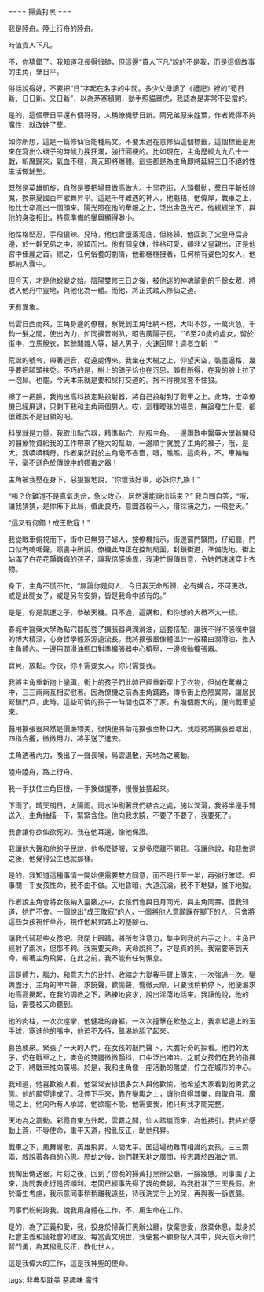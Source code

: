 ==== 掃黃打黑 ===

我是陸舟。陸上行舟的陸舟。

時值貴人下凡。

不，你猜錯了。我知道我長得很帥，但這邊“貴人下凡”說的不是我，而是這個故事的主角，孽日平。

俗話說得好，不要把“日”字起在名字的中間。多少父母讀了《禮記》裡的“苟日新、日日新、又日新”，以為茅塞頓開，動手照貓畫虎，我認為是非常不妥當的。

是的，這個孽日平還有個哥哥，人稱僚機孽日新。兩兄弟原來姓葉，作者覺得不夠魔性，就改姓了孽。

如你所想，這是一篇修仙官能種馬文。不要太過在意修仙這個標籤，這個標籤是用來在寫出么蛾子的時候力挽狂瀾，強行圓梗的。比如現在，主角歷經九九八十一戰，斬魔歸來，氣血不穩，真元即將爆體。這些都是為主角即將延綿三日不絕的性生活做鋪墊。

既然是英雄凱旋，自然是要把場景做高做大。十里花街，人頭攢動，孽日平斬妖除魔，換來夏國百年歌舞昇平。這是千年難遇的神人，他魁梧，他偉岸，戰車之上，他比士卒高出一個頭來。陽光照在他的華服之上，泛出金色光芒。他緩緩坐下，與他的身姿相比，特意準備的鑾輿顯得渺小。

他性格堅忍，手段狠辣。兒時，他也曾墮落泥底，但終歸，他回到了父皇母后身邊，於一幹兄弟之中，脫穎而出。他有個皇妹，性格可愛，卻非父皇親出，正是他宮中佳麗之首。總之，任何俗套的劇情，他都穩穩接著，任何稍有姿色的女人，他都納入囊中。

但今天，才是他蛻變之始。陰陽雙修三日之後，被他迷的神魂顛倒的千餘女眾，將收入他丹中靈地，與他化為一體。而他，將正式踏入修仙之道。

天有異象。

烏雲自西而來，主角身邊的僚機，察覺到主角吐納不穩，大叫不妙，十萬火急，千鈞一髮之間，使出內力，如同擴音喇叭，昭告廣陽子民，“16至20歲的處女，留於街中，立馬脫衣，其餘閒雜人等，婦人男子，火速回屋！違者立斬！”

荒誕的號令，帶著迴音，從遠處傳來。我坐在大樹之上，仰望天空，裝盡逼格，幾乎要把額頭扶禿。不巧的是，樹上的鴿子恰也在沉思，頗有所得，在我的臉上拉了一泡屎。也罷，今天本來就是要和屎打交道的。捨不得攪屎套不住狼。

擦了一把臉，我掏出高科技定點投射器，將自己投射到了戰車之上。此時，士卒僚機已經屏退，只剩下我和主角兩個男人。哎，這種曖昧的場景，無論發生什麼，都很難說不是自願的吧。

科學就是力量。我取出點穴器，精準點穴，制服主角。一邊讚歎中醫藥大學新開發的醫療物資給我的工作帶來了極大的幫助，一邊順手就脫了主角的褲子。哦，是大。我嘖嘖稱奇。作者果然對於主角毫不吝嗇，哦，瞧瞧，這肉杵，不，車輪軸子，毫不遜色於傳說中的嫪毐之器！

主角被我壓在身下，惡狠狠地說，“你壞我好事，必誅你九族！”

“咦？你難道不是真氣走岔，急火攻心，居然還能說出話來？” 我自問自答，“哦，讓我猜猜，是你佈下此局，值此良時，意圖姦殺千人，借採補之力，一飛登天。”

“這又有何錯！成王敗寇！”

我從戰車俯視而下，街中已無男子婦人，按僚機指示，街邊窗門緊閉，仔細聽，門口似有嗚咽聲。照書中所說，僚機此時正在控制局面，封鎖街道，準備洗地。街上站滿了白花花顫巍巍的孩子，讓我倍感詭異，我連忙假傳旨意，令她們速速穿上衣物。

身下，主角不慌不忙，“無論你是何人，今日我天命所歸，必有媾合，不可更改。或是此間女子，或是另有安排，皆是我命中該有的。”

是是，你是氣運之子，參破天機。只不過，這媾和，和你想的大概不太一樣。

春城中醫藥大學為點穴器配套了擴張器與潤滑油，這套搭配，讓我不得不感嘆中醫的博大精深，心身哲學體系源遠流長。我將擴張器像體溫計一般藉由潤滑油，推入主角體內。一邊用潤滑油瓶口對準擴張器中心擠壓，一邊撥動擴張器。

寶貝，放鬆。今夜，你不需要女人，你只需要我。

我將主角重新抱上鑾輿，街上的孩子們此時已經重新穿上了衣物，但尚在驚嚇之中，三三兩兩互相安慰著。因為僚機之前為主角鋪路，傳令街上危險異常，讓居民緊鎖門戶，此時，這些可憐的孩子一時間也回不了家，有幾個膽大的，便向戰車望來。

醫用擴張器果然是價廉物美，很快便將菊花擴張至杯口大，我趁勢將擴張器取出，四指合攏，微微用力，將手送了進去。

主角透著內力，喚出了一聲長嘆，烏雲退散，天地為之驚動。

陸舟陸舟，路上行舟。

我一手扶住主角巨根，一手換做握拳，慢慢抽插起來。

下雨了。晴天朗日，太陽雨。雨水沖刷著我們結合之處，施以潤滑，我將半邊手臂送入，主角抽搐一下，緊緊含住。他向我求饒，不要了不要了，我要死了。

我會讓你欲仙欲死的。我在他耳邊，像他保證。

我讓他大聲和他的子民說，他多麼舒服，又是多麼離不開我。我讓他說，和我做過之後，他覺得公主也就那樣。

是的，我知道這種事情一開始便需要雙方同意，而不是行至一半，再強行確認。但事關一千女孩性命，我不由不做。天地昏暗，大道沉淪，我不下地獄，誰下地獄。

作者說主角會將女孩納入靈竅之中，女孩們會與日月同光，與主角同壽。但我知道，她們不會。一個說出“成王敗寇”的人，一個將他人意願踩在腳下的人，只會將這些女孩視作草芥，視作他飛昇路上的墊腳石。

讓我代替那些女孩吧。我閉上眼睛，將所有注意力，集中到我的右手之上。主角已經射了兩次，但那不夠。我需要天命。天命說夠了，才是真的夠。我需要等到天命，帶著主角飛昇，在此之前，我不能有任何懈怠。

這是體力，腦力，和意志力的比拼。收縮之力從我手臂上傳來，一次強過一次。鑾輿盡汙，主角的呻吟聲，求饒聲，歡愉聲，響徹天際。只要我稍稍停下，他便渴求地高高撅起，在我的調教之下，熟練地哀求，說出淫蕩地話來。我讓他說，他的話，需要被天命聽到。

他的肉柱，一次次痙攣，他健壯的身軀，一次次撞擊在軟墊之上，我拿起邊上的玉手球，塞進他的嘴中，他迫不及待，飢渴地舔了起來。

暮色襲來。緊張了一天的人們，在女孩的敲門聲下，大膽好奇的探看。他們的太子，仍在戰車之上，麥色的雙腿微微顫抖，口中泛出呻吟。之前女孩們在我的指揮之下，將戰車推向廣場。於是，我和主角像一座活動的雕塑，佇立在城市的中心。

我知道，他喜歡被人看。他常常安排很多女人與他歡愉，他希望大家看到他勇武之態。他的願望達成了。我停下手來，靠在鑾輿之上，讓他自得其樂，自取自用。廣場之上，他向所有人承認，他欲罷不能，他需要我，他只有我才能完整。

天地為之震動。彩霞自東方升起，雲霧之間，仙人踏嵐而來，為他接引。我終於感動上蒼，不辱使命，重平天道，撥亂反正，助他飛昇。

戰車之下，鳳舞鸞歌，英雄飛昇，人間太平。因這場劫難而相識的女孩，三三兩兩，敘說著各自的心思。歷劫之後，她們觀天地之廣闊，投志趣於四海之間。

我掏出傳送器，片刻之後，回到了傍晚的掃黃打黑辦公廳，一臉疲憊。同事圍了上來，詢問我此行是否順利。老闆已經事先得了我的彙報，為我批准了三天長假。出於衛生考慮，我示意同事稍稍離我遠些，待我洗完手上的屎，再與我一訴衷腸。

同事們紛紛誇我，說我用身體在工作，不，用生命在工作。

是的，為了正義和愛，我，投身於掃黃打黑辦公廳，放棄戀愛，放棄休息，獻身於社會主義和諧社會的建設。每當黃文現世，我便奮不顧身投入其中，與天意天命鬥智鬥勇，為其撥亂反正，教化世人。

這是我偉大的工作，這是我神聖的使命。

tags: 非典型耽美 惡趣味 魔性